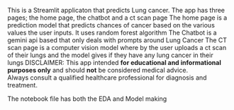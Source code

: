 This is a Streamlit applicaton that predicts Lung cancer.
The app has three pages; the home page, the chatbot and a ct scan page
The home page is a prediction model that predicts chances of cancer based on the various values the user inputs. It uses random forest algorithm
The Chatbot is a gemini api based that only deals with prompts around Lung Cancer
The CT scan page is a computer vision model where by the user uploads a ct scan of their lungs and the model gives if they have any lung cancer in their lungs
DISCLAIMER: This app intended **for educational and informational purposes only** and should **not** be considered medical advice.  
Always consult a qualified healthcare professional for diagnosis and treatment.


The notebook file has both the EDA and Model making
